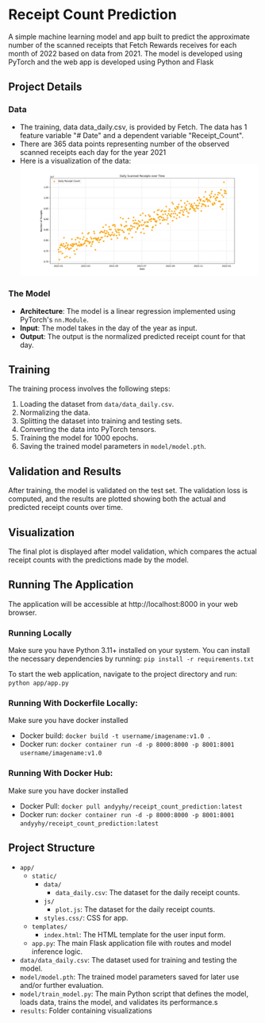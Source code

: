 # Receipt Count Prediction

A simple machine learning model and app built to predict the approximate number of the scanned receipts that Fetch Rewards receives for each month of 2022 based on data from 2021. The model is developed using PyTorch and the web app is developed using Python and Flask

## Project Details

### Data

-   The training, data data_daily.csv, is provided by Fetch. The data has 1 feature variable "# Date" and a dependent variable "Receipt_Count".
-   There are 365 data points representing number of the observed scanned receipts each day for the year 2021
-   Here is a visualization of the data:
    ![Display Image](https://github.com/andyyhy/receipt_count_prediction/blob/main/results/data_daily_vis.png)

### The Model

-   **Architecture**: The model is a linear regression implemented using PyTorch's `nn.Module`.
-   **Input**: The model takes in the day of the year as input.
-   **Output**: The output is the normalized predicted receipt count for that day.

## Training

The training process involves the following steps:

1. Loading the dataset from `data/data_daily.csv`.
2. Normalizing the data.
3. Splitting the dataset into training and testing sets.
4. Converting the data into PyTorch tensors.
5. Training the model for 1000 epochs.
6. Saving the trained model parameters in `model/model.pth`.

## Validation and Results

After training, the model is validated on the test set. The validation loss is computed, and the results are plotted showing both the actual and predicted receipt counts over time.

## Visualization

The final plot is displayed after model validation, which compares the actual receipt counts with the predictions made by the model.

## Running The Application

The application will be accessible at http://localhost:8000 in your web browser.

### Running Locally

Make sure you have Python 3.11+ installed on your system. You can install the necessary dependencies by running:
`pip install -r requirements.txt`

To start the web application, navigate to the project directory and run:
`python app/app.py`

### Running With Dockerfile Locally:

Make sure you have docker installed

-   Docker build: `docker build -t username/imagename:v1.0 .`
-   Docker run: `docker container run -d -p 8000:8000 -p 8001:8001 username/imagename:v1.0`

### Running With Docker Hub:

Make sure you have docker installed

-   Docker Pull: `docker pull andyyhy/receipt_count_prediction:latest`
-   Docker run: `docker container run -d -p 8000:8000 -p 8001:8001 andyyhy/receipt_count_prediction:latest`

## Project Structure

-   `app/`
    -   `static/`
        -   `data/`
            -   `data_daily.csv`: The dataset for the daily receipt counts.
        -   `js/`
            -   `plot.js`: The dataset for the daily receipt counts.
        -   `styles.css/`: CSS for app.
    -   `templates/`
        -   `index.html`: The HTML template for the user input form.
    -   `app.py`: The main Flask application file with routes and model inference logic.
-   `data/data_daily.csv`: The dataset used for training and testing the model.
-   `model/model.pth`: The trained model parameters saved for later use and/or further evaluation.
-   `model/train_model.py`: The main Python script that defines the model, loads data, trains the model, and validates its performance.s
-   `results`: Folder containing visualizations
